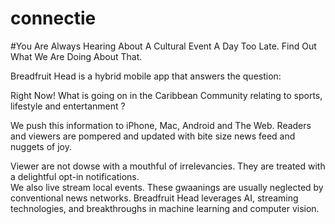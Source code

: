 # connectie

#You Are Always Hearing About A Cultural Event A Day Too Late. 
Find Out What We Are Doing About That.

Breadfruit Head is a hybrid mobile app that answers the question: 

Right Now! What is going on in the Caribbean Community relating to sports, lifestyle and entertanment ?

We push this information to iPhone, Mac, Android and The Web.
Readers and viewers are pompered and updated with bite size news feed and nuggets of joy. 

Viewer are not dowse with a mouthful of irrelevancies. They are treated with a delightful opt-in notifications.  
We also live stream local events. These gwaanings are usually neglected by conventional news networks. 
Breadfruit Head leverages AI, streaming technologies, and breakthroughs in machine learning and computer vision. 
